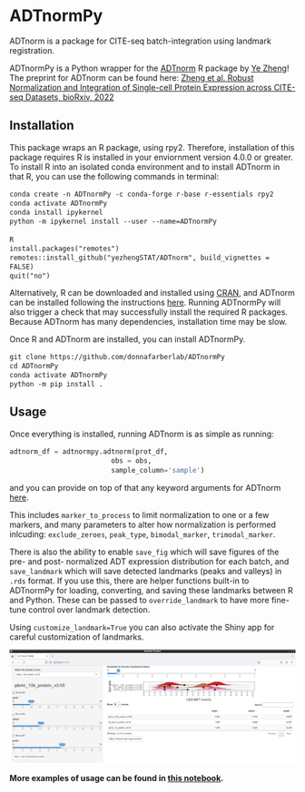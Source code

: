 # ADTnormPy
ADTnorm is a package for CITE-seq batch-integration using landmark registration. 

ADTnormPy is a Python wrapper for the [ADTnorm](https://github.com/yezhengSTAT/ADTnorm) R package by [Ye Zheng](https://github.com/yezhengSTAT)! The preprint for ADTnorm can be found here: [Zheng et al. Robust Normalization and Integration of Single-cell Protein Expression across CITE-seq Datasets, bioRxiv, 2022](https://www.biorxiv.org/content/10.1101/2022.04.29.489989v1)

## Installation
This package wraps an R package, using rpy2. Therefore, installation of this package requires R is installed in your enviornment version 4.0.0 or greater. To install R into an isolated conda environment and to install ADTnorm in that R, you can use the following commands in terminal:

```
conda create -n ADTnormPy -c conda-forge r-base r-essentials rpy2
conda activate ADTnormPy
conda install ipykernel
python -m ipykernel install --user --name=ADTnormPy

R
install.packages("remotes")
remotes::install_github("yezhengSTAT/ADTnorm", build_vignettes = FALSE)
quit("no")
```
Alternatively, R can be downloaded and installed using [CRAN](https://cran.rstudio.com/), and ADTnorm can be installed following the instructions [here](https://github.com/yezhengSTAT/ADTnorm). Running ADTnormPy will also trigger a check that may successfully install the required R packages. Because ADTnorm has many dependencies, installation time may be slow.

Once R and ADTnorm are installed, you can install ADTnormPy. 
```
git clone https://github.com/donnafarberlab/ADTnormPy
cd ADTnormPy
conda activate ADTnormPy
python -m pip install .
```

## Usage
Once everything is installed, running ADTnorm is as simple as running: 
```python
adtnorm_df = adtnormpy.adtnorm(prot_df,
                         obs = obs,
                         sample_column='sample')
```
and you can provide on top of that any keyword arguments for ADTnorm [here](https://yezhengstat.github.io/ADTnorm/reference/ADTnorm.html).

This includes `marker_to_process` to limit normalization to one or a few markers, and many parameters to alter how normalization is performed inlcuding: `exclude_zeroes`, `peak_type`, `bimodal_marker`, `trimodal_marker`. 

There is also the ability to enable `save_fig` which will save figures of the pre- and post- normalized ADT expression distribution for each batch, and `save_landmark` which will save detected landmarks (peaks and valleys) in `.rds` format. If you use this, there are helper functions built-in to ADTnormPy for loading, converting, and saving these landmarks between R and Python. These can be passed to `override_landmark` to have more fine-tune control over landmark detection.

Using `customize_landmark=True` you can also activate the Shiny app for careful customization of landmarks.

<img align="center" src="./CustomizeLandmark.png" width="1000">

**More examples of usage can be found in [this notebook](./ADTnormPyExampleUsage.ipynb).**

